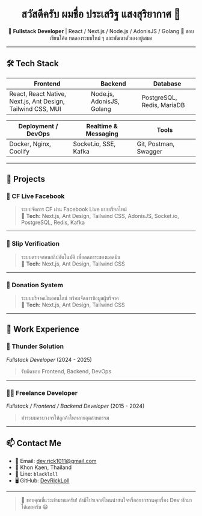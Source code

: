<h1 align="center">สวัสดีครับ ผมชื่อ ประเสริฐ แสงสุริยากาศ 👋</h1>

<p align="center">
🎯 <b>Fullstack Developer</b> | React / Next.js / Node.js / AdonisJS / Golang  
🚀 ชอบเขียนโค้ด ทดลองระบบใหม่ ๆ และพัฒนาตัวเองอยู่เสมอ
</p>

---

## 🛠️ Tech Stack

| Frontend | Backend | Database |
|----------|---------|----------|
| React, React Native, Next.js, Ant Design, Tailwind CSS, MUI | Node.js, AdonisJS, Golang | PostgreSQL, Redis, MariaDB |

| Deployment / DevOps | Realtime & Messaging | Tools |
|---------------------|----------------------|-------|
| Docker, Nginx, Coolify | Socket.io, SSE, Kafka | Git, Postman, Swagger |

---

## 🚀 Projects

### 📌 CF Live Facebook
> ระบบจัดการ CF ผ่าน Facebook Live แบบเรียลไทม์  
🔧 **Tech:** Next.js, Ant Design, Tailwind CSS, AdonisJS, Socket.io, PostgreSQL, Redis, Kafka

---

### 📌 Slip Verification
> ระบบตรวจสอบสลิปอัตโนมัติ เพื่อลดภาระของแอดมิน  
🔧 **Tech:** Next.js, Ant Design, Tailwind CSS

---

### 📌 Donation System
> ระบบบริจาคเงินออนไลน์ พร้อมจัดการข้อมูลผู้บริจาค  
🔧 **Tech:** Next.js, Ant Design, Tailwind CSS

---

## 💼 Work Experience

### 🏢 Thunder Solution  
*Fullstack Developer* (2024 - 2025)  
> รับผิดชอบ Frontend, Backend, DevOps

---

### 🧑‍💻 Freelance Developer  
*Fullstack / Frontend / Backend Developer* (2015 - 2024)  
> ทำระบบครบวงจรให้ลูกค้าในหลายอุตสาหกรรม

---

## 📫 Contact Me

- 📧 Email: [dev.rick1011@gmail.com](mailto:dev.rick1011@gmail.com)  
- 📍 Khon Kaen, Thailand  
- 💬 Line: `blackloll`  
- 🖥️ GitHub: [DevRickLoll](https://github.com/DevRickLoll)

---

> 🙏 ขอบคุณที่แวะเข้ามาชมครับ! ถ้ามีโปรเจกต์ไหนน่าสนใจหรืออยากชวนคุยเรื่อง Dev ทักมาได้เลยครับ 😄
